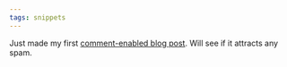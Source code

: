 ```yaml
---
tags: snippets
---
```


Just made my first [comment-enabled blog post](/blog/shock-horror-mcafee-apparently-sends-passwords-to-users-in-plaintext). Will see if it attracts any spam.
